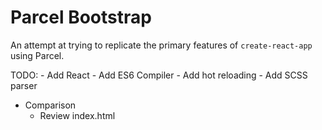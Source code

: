 # Parcel Bootstrap
An attempt at trying to replicate the primary features of `create-react-app`
using Parcel.


TODO:
	- Add React
	- Add ES6 Compiler
	- Add hot reloading
	- Add SCSS parser
  - Comparison
  	- Review index.html